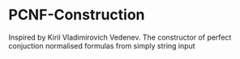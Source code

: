# PCNF-Construction
 Inspired by Kiril Vladimirovich Vedenev. The constructor of perfect conjuction normalised formulas from simply string input

